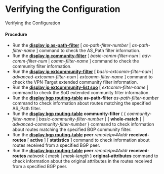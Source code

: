 Verifying the Configuration
===========================

Verifying the Configuration

#### Procedure

* Run the [**display ip as-path-filter**](cmdqueryname=display+ip+as-path-filter) [ *as-path-filter-number* | *as-path-filter-name* ] command to check the AS\_Path filter information.
* Run the [**display ip community-filter**](cmdqueryname=display+ip+community-filter) [ *basic-comm-filter-num* | *adv-comm-filter-num* | *comm-filter-name* ] command to check the community filter information.
* Run the [**display ip extcommunity-filter**](cmdqueryname=display+ip+extcommunity-filter) [ *basic-extcomm-filter-num* | *advanced-extcomm-filter-num* | *extcomm-filter-name* ] command to check the VPN-Target extended community filter information.
* Run the [**display ip extcommunity-list soo**](cmdqueryname=display+ip+extcommunity-list+soo) [ *extcomm-filter-name* ] command to check the SoO extended community filter information.
* Run the [**display bgp routing-table**](cmdqueryname=display+bgp+routing-table) **as-path-filter** *as-path-filter-number* command to check information about routes matching the specified AS\_Path filter.
* Run the [**display bgp routing-table**](cmdqueryname=display+bgp+routing-table) **community-filter** { { *community-filter-name* | *basic-community-filter-number* } [ **whole-match** ] | *advanced-community-filter-number* } command to check information about routes matching the specified BGP community filter.
* Run the [**display bgp routing-table**](cmdqueryname=display+bgp+routing-table) **peer** *remoteIpv4Addr* **received-routes** [ **active** ] [ **statistics** ] command to check information about routes received from a specified BGP peer.
* Run the [**display bgp routing-table**](cmdqueryname=display+bgp+routing-table) **peer** *remoteIpv4Addr* **received-routes** *network* { *mask* | *mask-length* } **original-attributes** command to check information about the original attributes in the routes received from a specified BGP peer.